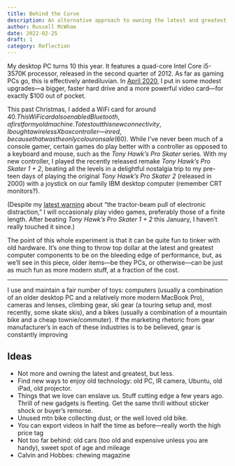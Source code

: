 ```yaml
---
title: Behind the Curve
description: An alternative approach to owning the latest and greatest items.
author: Russell McWhae
date: 2022-02-25
draft: 1
category: Reflection
---
```


My desktop PC turns 10 this year. It features a quad-core Intel Core i5-3570K processor, released in the second quarter of 2012. As far as gaming PCs go, this is effectively antediluvian. In [April 2020](/journal/adventures-in-low-end-pc-gaming), I put in some modest upgrades—a bigger, faster hard drive and a more powerful video card—for exactly $100 out of pocket.

This past Christmas, I added a WiFi card for around $40. This WiFi card also enabled Bluetooth, a first for my old machine. To test out this new connectivity, I bought a wireless Xbox controller—in red, because that was the only colour on sale ($60). While I’ve never been much of a console gamer, certain games do play better with a controller as opposed to a keyboard and mouse, such as the _Tony Hawk’s Pro Skater_ series. With my new controller, I played the recently released remake _Tony Hawk’s Pro Skater 1 + 2_, beating all the levels in a delightful nostalgia trip to my pre-teen days of playing the original _Tony Hawk’s Pro Skater 2_ (released in 2000) with a joystick on our family IBM desktop computer (remember CRT monitors?).

(Despite my [latest warning](/journal/the-pendulum-swings) about “the tractor-beam pull of electronic distraction,” I will occasionaly play video games, preferably those of a finite length. After beating _Tony Hawk’s Pro Skater 1 + 2_ this January, I haven’t really touched it since.)

The point of this whole experiment is that it can be quite fun to tinker with old hardware. It’s one thing to throw top dollar at the latest and greatest computer components to be on the bleeding edge of performance, but, as we’ll see in this piece, older items—be they PCs, or otherwise—can be just as much fun as more modern stuff, at a fraction of the cost.

---

I use and maintain a fair number of toys: computers (usually a combination of an older desktop PC and a relatively more modern MacBook Pro), cameras and lenses, climbing gear, ski gear (a touring setup and, most recently, some skate skis), and a bikes (usually a combination of a mountain bike and a cheap townie/commuter). If the marketing rhetoric from gear manufacturer’s in each of these industries is to be believed, gear is constantly improving

## Ideas

-   Not more and owning the latest and greatest, but less.
-   Find new ways to enjoy old technology: old PC, IR camera, Ubuntu, old iPad, old projector.
-   Things that we love can enslave us. Stuff cutting edge a few years ago. Thrill of new gadgets is fleeting. Get the same thrill without sticker shock or buyer’s remorse.
-   Unused mtn bike collecting dust, or the well loved old bike.
-   You can export videos in half the time as before—really worth the high price tag
-   Not too far behind: old cars (too old and expensive unless you are handy), sweet spot of age and mileage
-   Calvin and Hobbes: chewing magazine
